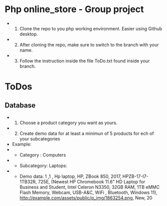 # Php online_store - Group project
- 1) Clone the repo to you php working environment. Easier using Github desktop.
- 2) After cloning the repo, make sure to switch to the branch with your name.
- 3) Follow the instruction inside the file ToDo.txt found inside your branch.

# ToDos
## Database
- 1) Choose a product category you want as yours.
- 2) Create demo data for at least a minimun of 5 products for ech of your subcategories
- Example:
- - Category : Computers
- - Subcategory: Laptops:
- - Demo data: 
1 ,1 , Hp laptop, HP, ZBook 850, 2017, HPZB-17-I7-1TB32R, 725E, (Newest HP Chromebook 11.6" HD Laptop for Business and Student, Intel Celeron N3350, 32GB RAM, 1TB eMMC Flash Memory, Webcam, USB-A&C, WiFi , Bluetooth, Windows 11), http://example.com/assets/public/p_img/1863254.png, New, 20
